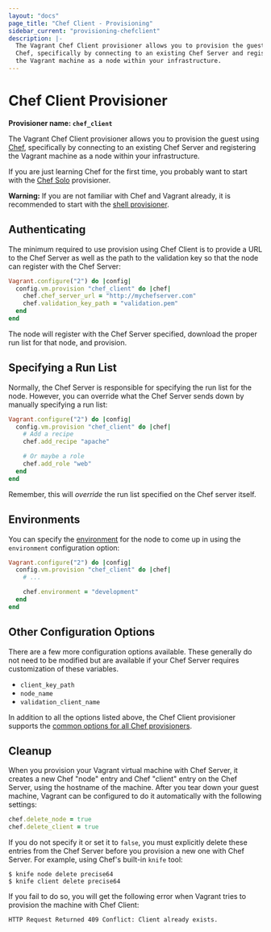 ```yaml
---
layout: "docs"
page_title: "Chef Client - Provisioning"
sidebar_current: "provisioning-chefclient"
description: |-
  The Vagrant Chef Client provisioner allows you to provision the guest using
  Chef, specifically by connecting to an existing Chef Server and registering
  the Vagrant machine as a node within your infrastructure.
---
```


# Chef Client Provisioner

**Provisioner name: `chef_client`**

The Vagrant Chef Client provisioner allows you to provision the guest using
[Chef](https://www.chef.io/chef/), specifically by connecting
to an existing Chef Server and registering the Vagrant machine as a
node within your infrastructure.

If you are just learning Chef for the first time, you probably want
to start with the [Chef Solo](/docs/provisioning/chef_solo.html)
provisioner.

<div class="alert alert-warning">
  <strong>Warning:</strong> If you are not familiar with Chef and Vagrant already,
  it is recommended to start with the <a href="/docs/provisioning/shell.html">shell
  provisioner</a>.
</div>

## Authenticating

The minimum required to use provision using Chef Client is to provide
a URL to the Chef Server as well as the path to the validation key so
that the node can register with the Chef Server:

```ruby
Vagrant.configure("2") do |config|
  config.vm.provision "chef_client" do |chef|
    chef.chef_server_url = "http://mychefserver.com"
    chef.validation_key_path = "validation.pem"
  end
end
```

The node will register with the Chef Server specified, download the
proper run list for that node, and provision.

## Specifying a Run List

Normally, the Chef Server is responsible for specifying the run list
for the node. However, you can override what the Chef Server sends
down by manually specifying a run list:

```ruby
Vagrant.configure("2") do |config|
  config.vm.provision "chef_client" do |chef|
    # Add a recipe
    chef.add_recipe "apache"

    # Or maybe a role
    chef.add_role "web"
  end
end
```

Remember, this will _override_ the run list specified on the Chef
server itself.

## Environments

You can specify the [environment](https://docs.chef.io/environments.html)
for the node to come up in using the `environment` configuration option:

```ruby
Vagrant.configure("2") do |config|
  config.vm.provision "chef_client" do |chef|
    # ...

    chef.environment = "development"
  end
end
```

## Other Configuration Options

There are a few more configuration options available. These generally do not
need to be modified but are available if your Chef Server requires customization
of these variables.

* `client_key_path`
* `node_name`
* `validation_client_name`

In addition to all the options listed above, the Chef Client provisioner supports
the [common options for all Chef provisioners](/docs/provisioning/chef_common.html).

## Cleanup

When you provision your Vagrant virtual machine with Chef Server, it creates a
new Chef "node" entry and Chef "client" entry on the Chef Server, using the
hostname of the machine. After you tear down your guest machine, Vagrant can be
configured to do it automatically with the following settings:

```ruby
chef.delete_node = true
chef.delete_client = true
```

If you do not specify it or set it to `false`, you must explicitly delete these
entries from the Chef Server before you provision a new one with Chef Server.
For example, using Chef's built-in `knife` tool:

```
$ knife node delete precise64
$ knife client delete precise64
```

If you fail to do so, you will get the following error when Vagrant
tries to provision the machine with Chef Client:

```
HTTP Request Returned 409 Conflict: Client already exists.
```
